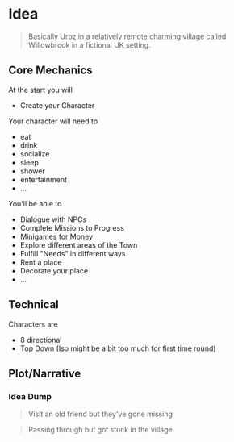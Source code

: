 # Idea

> Basically Urbz in a relatively remote charming village called Willowbrook in a fictional UK setting.

## Core Mechanics

At the start you will
- Create your Character

Your character will need to
- eat
- drink
- socialize
- sleep
- shower
- entertainment
- ...

You'll be able to
- Dialogue with NPCs
- Complete Missions to Progress
- Minigames for Money
- Explore different areas of the Town
- Fulfill "Needs" in different ways
- Rent a place
- Decorate your place
- ...

## Technical

Characters are
- 8 directional
- Top Down (Iso might be a bit too much for first time round)

## Plot/Narrative

### Idea Dump

> Visit an old friend but they've gone missing

> Passing through but got stuck in the village